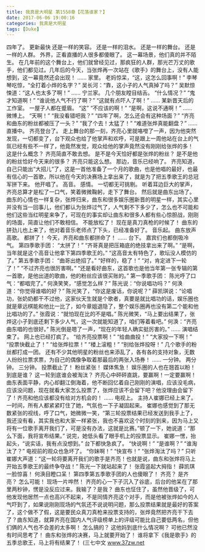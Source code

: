 ```yaml
---
title: 我真是大明星 第1558章【花落谁家？】
date: 2017-06-06 19:00:16
categories: 我真是大明星
tags: [Duke]
---
```


四年了。 更新最快
还是一样的笑容。
还是一样的泪水。
还是一样的舞台。
还是一样的人群。
外界，正看直播的人很多都傻眼了。
这一幕场景，他们真的并不陌生。
在几年前的这个舞台上，他们就曾经见过，那疯狂的人群，那光芒万丈的歌手，他们都见过。几年后的今天，当张烨再一次站在《歌手》的舞台上，没有人能想到，这一幕竟然还会出现！
……
家里。
老妈惊呆，“这，这怎么回事啊！”
李琴琴吃惊，“全打着小烨的名字？”
吴长河：“靠，这小子的人气真掉了吗？”
吴默惊悚道：“这人也太多了啊！”
……
宁兰家。
几个朋友瞠目结舌。
“什么情况？”
“鬼才知道啊！”
“谁说他人气不行了啊？”
“这就有点吓人了啊！”
……
某新晋天后的工作室。
一屋子人都在蹙眉。
“这”
“不应该的啊！”
“是啊，这说不通啊！”
……
微博上。
“天啊！”
“我没看错吧我？”
“四年了啊，怎么还会有这种场面？”
“齐亮和曲东的粉丝都被压了一头？”
“我了个去！太猛了！”
“难道张烨真能翻盘？”
……
直播中。
齐亮登台了。
走上舞台的那一刻，齐亮心里就咯噔了一声，因为他突然发现，一切都变了，台下观众也给了他掌声和欢呼，可是跟上一周他站在台上的气氛已经有些不一样了，他竟然发觉，观众给他的掌声竟然没有刚刚给张烨的多！
这是什么概念？
齐亮简直不敢去想。
是不是今天恰好都是张烨的粉丝？
是不是他的粉丝恰好今天来的很多？
齐亮只能这么想。
那边，音乐已经响了。
齐亮知道，自己只能出“大招儿”了，这是一首他准备了一个月的歌曲，也是他唱的最好，也最有信心的一首歌，所以他在今天的决赛场上拿出来了，就是为了把五季歌王的总冠军拼下来。
他开唱了。
高音。
感情。
一切都无可挑剔。
听着耳边巨大的掌声，齐亮总算才是松了一口气，笑着微微鞠躬，走下了舞台。
然后就是曲东出场了。
曲东的心情也一样复杂，张烨归来，曲东和很多娱乐圈新晋的明星一样，其实心里并没有当一回事儿，他们都认为张烨过气了，人气剩不下多少了，怎么也不可能和他们这些当红明星来争了，可现在的事实却让曲东和很多人都有些心惊胆战，刚刚的场面，简直让他们不敢相信。
不能放松了！
现在是真刀真枪的时候了！
曲东的拼劲儿也上来了，他对着音乐老师点了下头，已经准备好了。
音乐起。
曲东放声高歌。
都拼了！
今天，齐亮和曲东都拼命了！
……
台下。
嘉宾们也都倒吸冷气。
第四季歌手团：
“太拼了！”
“齐哥真是把压箱底的绝技拿出来了啊。”
“是啊，当年就是这个高音让他拿下第四季歌王的。”
“这高音太有特色了，歌坛没人模仿的了。”
第五季歌手团：
“曲哥出绝招了。”
“好样的，稳了！”
“对，肯定进下一轮了！”
“不过齐亮也很厉害啊。”
“还是看好曲东，这首歌也是他当年第一张专辑的第一首歌，是他出道的歌曲，他的粉丝应该很买账的。”
第一季歌手团：
陈光呼了口气：“都唱完了。”
何涣笑笑，“感觉怎么样？”
陈光说：“你说唱功吗？”
何涣道：“你觉得谁唱的好？”
陈光笑了，“你这是废话，你说呢？”
薛凯琪说：“论唱功，张奶奶都干不过他，这家伙天生就是个歌者，真要是就比唱功的话，娱乐圈也就是章远棋能和他比一比了，如今章姐退隐了，整个娱乐圈再也没有第二个能和他比唱功的了。”
张霞说：“就怕现在比的不是唱。”
陈光微笑，“马上要出结果了，张烨这小子到底还剩下多少人气，这一次就能知道了，咱们等着看吧。”
何涣：“齐亮曲东唱的也很好。”
陈光倒是嗯了一声，“现在的年轻人确实挺厉害的。”
……
演唱结束了。
网上也已经打疯了。
“给齐亮投票啊！”
“给曲曲投！”
“大家投一下啊！”
“投票快截止了！”
“给张烨拉票！”
“楼上滚粗！”
“别给张烨投呀！”
几个歌手的粉丝都打成一团。
还有不少其他明星的粉丝也来添乱了，各有各的支持对象，无数人纷纷拉票求票，为自己的偶像争取着那最后的两张入场券！
……
一分钟。
两分钟。
三分钟。
投票截止了！
粉丝紧张！
媒体焦急！
娱乐圈的人也在翘首以盼！
到底是谁？
这一轮到底谁会被淘汰？
齐亮心中砰砰直跳，要赢啊！一定要赢啊！
曲东表面平静，内心却翻江倒海着，他不断回忆着自己刚刚的演唱，应该没毛病，应该没问题，现在就看大家怎么投票了，张烨应该不会留下吧？他没理由会留下了！齐亮和他应该都没有给对方机会的！
……
电视上。
主持人崔娜已经上来了。
一时间，所有人都紧紧盯住了她，气氛也一下子凝固起来。
崔娜也感觉到了那无数紧张的视线，呼了口气，她微微一笑，“第三轮投票结果已经发送到我手上了，我还没有看，其实我也和大家一样紧张，我也不喜欢这个时刻的到来，因为马上又将有一位歌手离开我们了，可是没有办法，这就是比赛。”顿了一下，她说道：“那么下面，我将宣布结果。”
说完，她低头看了眼手机上的投票显示。
崔娜一愣，抬起头，“说实话，我有点没想到。”
台下都快急疯了。
“快说啊！”
“是谁啊？”
“谁淘汰了？”
电视前的观众也急坏了。
“你妹啊！”
“快宣布！”
“张烨淘汰了吗？”
只听崔娜大声道：“这一轮将要离开我们的歌手是齐亮！也就是说，曲东和张烨将马上开始五季歌王的最终争夺战！”
陈光一下就站起来了！
张霞竖起大拇指！
薛凯琪一脸惊喜！
何涣目瞪口呆！
第四季第五季歌手团的人也傻眼了！
齐亮？
是齐亮？
怎么可能！
现场一片哗然！
齐亮的心一下子沉入了谷底，后台的他呆在了那里两秒钟，愣是没反应过来。我输了？是我？
曲东也怔住了，虽然他晋级了，可他发现他居然一点也高兴不起来，不是同情齐亮这个对手，而是他被张烨如今的人气吓到了，如果说刚刚现场的气氛还不说说明问题，那么投票结果就是最好的答案了，这个做不了假，这是要民众真刀真枪来投票支持的，张烨竟然把齐亮干下去了？曲东知道，就算齐亮在国内人气评级榜单上的评级可能比自己要低两名，但他们俩的人气也不会差的太多啊！
怎么搞的？
这他妈到底什么情况啊？
可他已然没有时间思考了！
曲东和张烨的决赛，马上就要开始了！
谁将拿下《我是歌手》的五季总歌王，马上将有结果了！
(三七中文 www.37zw.net